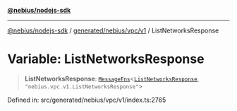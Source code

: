 [**@nebius/nodejs-sdk**](../../../../../README.md)

***

[@nebius/nodejs-sdk](../../../../../README.md) / [generated/nebius/vpc/v1](../README.md) / ListNetworksResponse

# Variable: ListNetworksResponse

> **ListNetworksResponse**: [`MessageFns`](../../../../../runtime/protos/core/interfaces/MessageFns.md)\<[`ListNetworksResponse`](../interfaces/ListNetworksResponse.md), `"nebius.vpc.v1.ListNetworksResponse"`\>

Defined in: src/generated/nebius/vpc/v1/index.ts:2765
